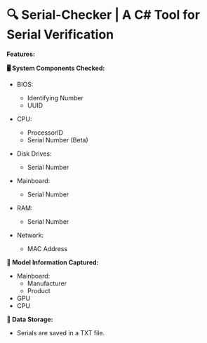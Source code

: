 # 🔍 Serial-Checker | A C# Tool for Serial Verification

**Features:**

**🖥️ System Components Checked:**

 - BIOS:
    - Identifying Number
    - UUID

 - CPU:
    - ProcessorID
    - Serial Number (Beta)

 - Disk Drives:
   - Serial Number
 
 - Mainboard:
   - Serial Number
  
 - RAM:
   - Serial Number
 
 - Network:
   - MAC Address

**🔖 Model Information Captured:**

- Mainboard:
  - Manufacturer
  - Product
- GPU
- CPU

**💾 Data Storage:**

- Serials are saved in a TXT file.
